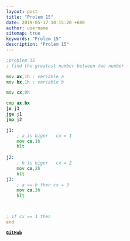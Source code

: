 ```yaml
---
layout: post
title: "Prolem 15"
date: 2019-05-17 10:15:20 +600
author: username
sitemap: true
keywords: "Prolem 15"
description: "Prolem 15"
---
```


```asm
;problem 15
; find the greatest number between two number

mov ax,1h ; veriable a
mov bx,1h ; veriable b

mov cx,0h

cmp ax,bx
je j3
jge j1
jmp j2

j1:
    ; a is biger   cx = 1
    mov cx,1h
    hlt
    
j2:
    ; b is biger   cx = 2
    mov cx,2h
    hlt
j3:
    ; a == b then cx = 3
    mov cx,3h
    hlt    



; if cx == 1 then 
end
```


[**`GitHub`**](https://github.com/mortuzahossain/assembly/tree/master)
